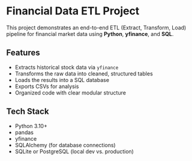 # Financial Data ETL Project

This project demonstrates an end-to-end ETL (Extract, Transform, Load) pipeline for financial market data using **Python**, **yfinance**, and **SQL**.

## Features
- Extracts historical stock data via `yfinance`
- Transforms the raw data into cleaned, structured tables
- Loads the results into a SQL database
- Exports CSVs for analysis
- Organized code with clear modular structure

## Tech Stack
- Python 3.10+
- pandas
- yfinance
- SQLAlchemy (for database connections)
- SQLite or PostgreSQL (local dev vs. production)
